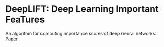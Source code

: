 DeepLIFT: Deep Learning Important FeaTures
===
An algorithm for computing importance scores of deep neural networks. [Paper](https://arxiv.org/abs/1605.01713)
